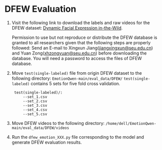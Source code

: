 # DFEW Evaluation
1. Visit the following link to download the labels and raw videos for the DFEW dataset: [Dynamic Facial Expression in-the-Wild](https://dfew-dataset.github.io/download.html).

    Permission to use but not reproduce or distribute the DFEW database is granted to all researchers given that the following steps are properly followed:
    Send an E-mail to Xingxun Jiang(jiangxingxun@seu.edu.cn) and Yuan Zong(xhzongyuan@seu.edu.cn) before downloading the database. You will need a password to access the files of DFEW database.

2. Move `test(single-labeled)` file from origin DFEW dataset to the following directory:  `EmotionQwen-main/eval_data/DFEW/`
    `test(single-labeled)` contains 5 sets for five fold cross validation.

        test(single-labeled)/:
            --set_1.csv
            --set_2.csv
            --set_3.csv
            --set_4.csv
            --set_5.csv


3. Move DFEW videos to the following directory: `/home/dell/EmotionQwen-main/eval_data/DFEW/videos`

4. Run the `dfew_emotion_XXX.py` file corresponding to the model and generate DFEW evaluation results.
